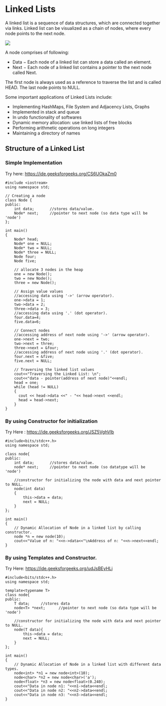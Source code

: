 # Linked Lists
A linked list is a sequence of data structures, which are connected together via links.
Linked list can be visualized as a chain of nodes, where every node points to the next node.

<img src="https://www.tutorialspoint.com/data_structures_algorithms/images/linked_list.jpg">

A node comprises of following:
- Data − Each node of a linked list can store a data called an element.
- Next − Each node of a linked list contains a pointer to the next node called Next.

The first node is always used as a reference to traverse the list and is called HEAD. The last node points to NULL.

Some important applications of Linked Lists include:

- Implementing HashMaps, File System and Adjacency Lists, Graphs
- Implemented in stack and queue
- In undo functionality of softwares
- Dynamic memory allocation: use linked lists of free blocks
- Performing arithmetic operations on long integers
- Maintaining a directory of names

## Structure of a Linked List

### Simple Implementation
Try here: https://ide.geeksforgeeks.org/CS6UOkaZm0
```
#include <iostream>
using namespace std;

// Creating a node
class Node {
public:
	int data;		//stores data/value.
	Node* next;		//pointer to next node (so data type will be 'node')
};

int main() 
{
    Node* head;
    Node* one = NULL;
    Node* two = NULL;
    Node* three = NULL;
    Node four;
    Node five;
    
    // allocate 3 nodes in the heap
    one = new Node();
    two = new Node();
    three = new Node();
    
    // Assign value values
    //accessing data using '->' (arrow operator).
    one->data = 1;
    two->data = 2;
    three->data = 3;
    //accessing data using '.' (dot operator).
    four.data=4;
    five.data=6;
    
    // Connect nodes
    //accessing address of next node using '->' (arrow operator).
    one->next = two;
    two->next = three;
    three->next = &four;
    //accessing address of next node using '.' (dot operator).
    four.next = &five;
    five.next = NULL;
    
    // Traversing the linked list values
    cout<<"Traversing the Linked List: \n";
    cout<<"data - pointer(address of next node)"<<endl;
    head = one;
    while (head != NULL) 
    {
      cout << head->data <<" - "<< head->next <<endl;
      head = head->next;
    }
}
```

### By using Constructor for initialization
Try Here : https://ide.geeksforgeeks.org/JSZ5VghVlb
```
#include<bits/stdc++.h>
using namespace std;

class node{
public:
	int data;		//stores data/value.
	node* next;		//pointer to next node (so datatype will be 'node')

	//constructor for initializing the node with data and next pointer to NULL.
	node(int data)
	{
		this->data = data;
		next = NULL;
	}
};

int main()
{
	// Dynamic Allocation of Node in a linked list by calling constructor.
	node *n = new node(10);
	cout<<"Value of n: "<<n->data<<"\nAddress of n: "<<n->next<<endl;
}
```
### By using Templates and Constructor.
Try Here: https://ide.geeksforgeeks.org/udJsBEyHLj
```
#include<bits/stdc++.h>
using namespace std;

template<typename T>
class node{
public:
	T data;		//stores data
	node<T> *next;		//pointer to next node (so data type will be 'node')

	//constructor for initializing the node with data and next pointer to NULL.
	node(T data){
		this->data = data;
		next = NULL;
	}
};

int main()
{
	// Dynamic Allocation of Node in a linked list with different data types.
    node<int> *n1 = new node<int>(10);
    node<char> *n2 = new node<char>('a');
    node<float> *n3 = new node<float>(0.240);
    cout<<"Data in node n1: "<<n1->data<<endl;
    cout<<"Data in node n2: "<<n2->data<<endl;
    cout<<"Data in node n3: "<<n3->data<<endl;
}
```
